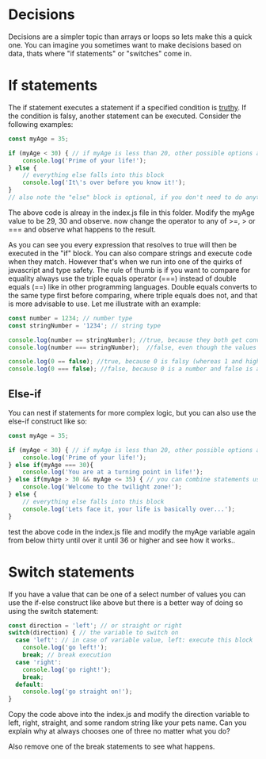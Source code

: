 # Decisions
Decisions are a simpler topic than arrays or loops so lets make this a quick one. You can imagine you sometimes want to make decisions based on data, thats where "if statements" or "switches" come in.

# If statements
The if statement executes a statement if a specified condition is [truthy](https://developer.mozilla.org/en-US/docs/Glossary/Truthy). If the condition is falsy, another statement can be executed. Consider the following examples:

```javascript
const myAge = 35;

if (myAge < 30) { // if myAge is less than 20, other possible options are <=, >, >=, == and ===
    console.log('Prime of your life!');
} else {
    // everything else falls into this block
    console.log('It\'s over before you know it!');
}
// also note the "else" block is optional, if you don't need to do anything else, just leave it out...

```
The above code is alreay in the index.js file in this folder. Modify the myAge value to be 29, 30 and observe. now change the operator to any of >=, > or === and observe what happens to the result.

As you can see you every expression that resolves to true will then be executed in the "if" block. You can also compare strings and execute code when they match. However that's when we run into one of the quirks of javascript and type safety. The rule of thumb is if you want to compare for equality always use the triple equals operator (===) instead of double equals (==) like in other programming languages. Double equals converts to the same type first before comparing, where triple equals does not, and that is more advisable to use. Let me illustrate with an example:

```javascript
const number = 1234; // number type
const stringNumber = '1234'; // string type

console.log(number == stringNumber); //true, because they both get converted to the same type first and the values are the same then
console.log(number === stringNumber);  //false, even though the values are the same, one is a string and the other is a number   

console.log(0 == false); //true, because 0 is falsy (whereas 1 and higher is thruthy) and false is falsy
console.log(0 === false); //false, because 0 is a number and false is a boolean.
```

## **Else-if**
You can nest if statements for more complex logic, but you can also use the else-if construct like so:

```javascript
const myAge = 35;

if (myAge < 30) { // if myAge is less than 20, other possible options are <=, >, >=, == and ===
    console.log('Prime of your life!');
} else if(myAge === 30){
    console.log('You are at a turning point in life!');
} else if(myAge > 30 && myAge <= 35) { // you can combine statements using && which is like AND or || which is like OR.
    console.log('Welcome to the twilight zone!');
} else {
    // everything else falls into this block
    console.log('Lets face it, your life is basically over...');
}
```
test the above code in the index.js file and modify the myAge variable again from below thirty until over it until 36 or higher and see how it works..

# Switch statements
If you have a value that can be one of a select number of values you can use the if-else construct like above but there is a better way of doing so using the switch statement:

```javascript
const direction = 'left'; // or straight or right
switch(direction) { // the variable to switch on
  case 'left': // in case of variable value, left: execute this block
    console.log('go left!');
    break; // break execution
  case 'right':
    console.log('go right!');
    break;
  default:
    console.log('go straight on!');
}
```
Copy the code above into the index.js and modify the direction variable to left, right, straight, and some random string like your pets name. Can you explain why at always chooses one of three no matter what you do?

Also remove one of the break statements to see what happens.
